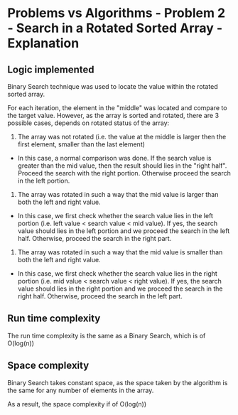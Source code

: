 # Problems vs Algorithms - Problem 2 - Search in a Rotated Sorted Array - Explanation

## Logic implemented
Binary Search technique was used to locate the value within the rotated sorted array.

For each iteration, the element in the "middle" was located and compare to the target value. However, as the array is sorted and rotated, there are 3 possible cases, depends on rotated status of the array:
1. The array was not rotated (i.e. the value at the middle is larger then the first element, smaller than the last element)
- In this case, a normal comparison was done. If the search value is greater than the mid value, then the result should lies in the "right half". Proceed the search with the right portion. Otherwise proceed the search in the left portion.
1. The array was rotated in such a way that the mid value is larger than both the left and right value.
- In this case, we first check whether the search value lies in the left portion (i.e. left value < search value < mid value). If yes, the search value should lies in the left portion and we proceed the search in the left half. Otherwise, proceed the search in the right part.
1. The array was rotated in such a way that the mid value is smaller than both the left and right value.
- In this case, we first check whether the search value lies in the right portion (i.e. mid value < search value < right value). If yes, the search value should lies in the right portion and we proceed the search in the right half. Otherwise, proceed the search in the left part.

## Run time complexity
The run time complexity is the same as a Binary Search, which is of O(log(n))

## Space complexity
Binary Search takes constant space, as the space taken by the algorithm is the same for any number of elements in the array.

As a result, the space complexity if of O(log(n))
